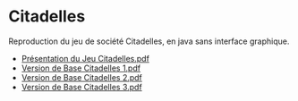 # Citadelles 
Reproduction du jeu de société Citadelles, en java sans interface graphique.
* [Présentation du Jeu Citadelles.pdf](https://github.com/Robii666/Citadelles/files/13651913/presentationJeuCitadelles.pdf)
* [Version de Base Citadelles 1.pdf](https://github.com/Robii666/Citadelles/files/13651920/versionBaseCitadelles1.pdf)
* [Version de Base Citadelles 2.pdf](https://github.com/Robii666/Citadelles/files/13651926/versionBaseCitadelles2.pdf)
* [Version de Base Citadelles 3.pdf](https://github.com/Robii666/Citadelles/files/13651928/versionBaseCitadelles3.pdf)
